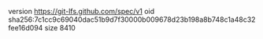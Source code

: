 version https://git-lfs.github.com/spec/v1
oid sha256:7c1cc9c69040dac51b9d7f30000b009678d23b198a8b748c1a48c32fee16d094
size 8410
